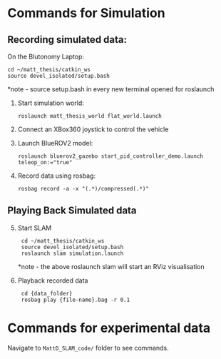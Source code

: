# Commands for Simulation

## Recording simulated data:
On the Blutonomy Laptop:

    cd ~/matt_thesis/catkin_ws
    source devel_isolated/setup.bash
    
*note - source setup.bash in every new terminal opened for roslaunch

1) Start simulation world:
    
       roslaunch matt_thesis_world flat_world.launch
       
2) Connect an XBox360 joystick to control the vehicle
3) Launch BlueROV2 model:
      
       roslaunch bluerov2_gazebo start_pid_controller_demo.launch teleop_on:="true"
       
4) Record data using rosbag:
      
       rosbag record -a -x "(.*)/compressed(.*)"
       
## Playing Back Simulated data
5) Start SLAM

        cd ~/matt_thesis/catkin_ws
        source devel_isolated/setup.bash
        roslaunch slam simulation.launch
        
   *note - the above roslaunch slam will start an RViz visualisation
6) Playback recorded data

        cd {data_folder}
        rosbag play {file-name}.bag -r 0.1
        
# Commands for experimental data
Navigate to `MattD_SLAM_code/` folder to see commands.
        

